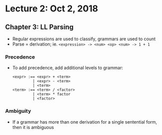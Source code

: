 # Lecture 2: Oct 2, 2018
## Chapter 3: LL Parsing
* Regular expressions are used to classify, grammars are used to count
* Parse = derivation; ie. `<expression> -> <num> <op> <num> -> 1 + 1`
### Precedence
* To add precedence, add additional levels to grammar:
  ```
  <expr> :== <expr> + <term>
           | <expr> - <term>
           | <term>
  <term> :== <term> / <factor>
           | <term> * factor
           | <factor>
  ```
### Ambiguity
* If a grammar has more than one derivation for a single sentential form, then it is ambiguous

